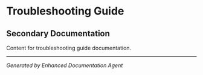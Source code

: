 # Troubleshooting Guide

## Secondary Documentation
Content for troubleshooting guide documentation.

---

*Generated by Enhanced Documentation Agent*
